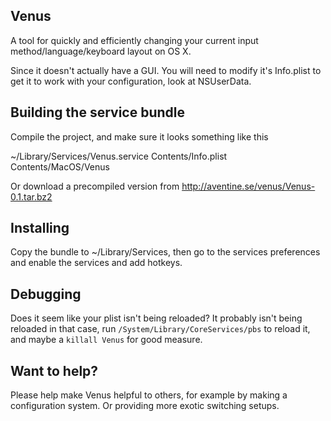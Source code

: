 Venus
-----

A tool for quickly and efficiently changing your current input method/language/keyboard layout on OS X.

Since it doesn't actually have a GUI. You will need to modify it's Info.plist to get it to work with your configuration, look at NSUserData.


Building the service bundle
---------------------------

Compile the project, and make sure it looks something like this

~/Library/Services/Venus.service
	Contents/Info.plist
	Contents/MacOS/Venus

Or download a precompiled version from http://aventine.se/venus/Venus-0.1.tar.bz2


Installing
----------

Copy the bundle to ~/Library/Services, then go to the services preferences and enable the services and add hotkeys.


Debugging
---------

Does it seem like your plist isn't being reloaded? It probably isn't being reloaded in that case, run `/System/Library/CoreServices/pbs` to reload it, and maybe a `killall Venus` for good measure.


Want to help?
-------------

Please help make Venus helpful to others, for example by making a configuration system. Or providing more exotic switching setups.
